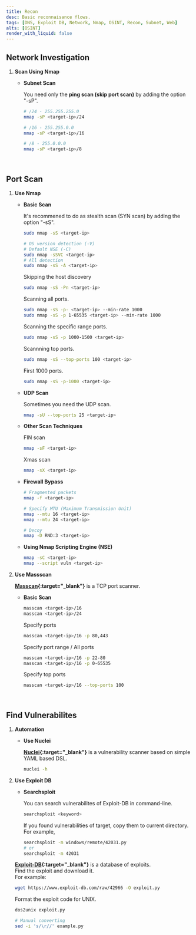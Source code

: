```yaml
---
title: Recon
desc: Basic reconnaisance flows.
tags: [DNS, Exploit DB, Network, Nmap, OSINT, Recon, Subnet, Web]
alts: [OSINT]
render_with_liquid: false
---
```


## Network Investigation

1. **Scan Using Nmap**

    - **Subnet Scan**

        You need only the **ping scan (skip port scan)** by adding the option "-sP".

        ```sh
        # /24 - 255.255.255.0
        nmap -sP <target-ip>/24

        # /16 - 255.255.0.0
        nmap -sP <target-ip>/16

        # /8 - 255.0.0.0
        nmap -sP <target-ip>/8
        ```

<br />

## Port Scan

1. **Use Nmap**

    - **Basic Scan**

        It's recommened to do as stealth scan (SYN scan) by adding the option "-sS".

        ```sh
        sudo nmap -sS <target-ip>

        # OS version detection (-V)
        # Default NSE (-C)
        sudo nmap -sSVC <target-ip>
        # All detection
        sudo nmap -sS -A <target-ip>
        ```

        Skipping the host discovery

        ```sh
        sudo nmap -sS -Pn <target-ip>
        ```

        Scanning all ports.

        ```sh
        sudo nmap -sS -p- <target-ip> --min-rate 1000
        sudo nmap -sS -p 1-65535 <target-ip> --min-rate 1000
        ```

        Scanning the specific range ports.

        ```sh
        sudo nmap -sS -p 1000-1500 <target-ip>
        ```

        Scannning top ports.

        ```sh
        sudo nmap -sS --top-ports 100 <target-ip>
        ```

        First 1000 ports.

        ```sh
        sudo nmap -sS -p-1000 <target-ip>
        ```

    - **UDP Scan**

        Sometimes you need the UDP scan.

        ```sh
        nmap -sU --top-ports 25 <target-ip>
        ```

    - **Other Scan Techniques**

        FIN scan

        ```sh
        nmap -sF <target-ip>
        ```

        Xmas scan

        ```sh
        nmap -sX <target-ip>
        ```

    - **Firewall Bypass**

        ```sh
        # Fragmented packets
        nmap -f <target-ip>

        # Specify MTU (Maximum Transmission Unit)
        nmap --mtu 16 <target-ip>
        nmap --mtu 24 <target-ip>

        # Decoy
        nmap -D RND:3 <target-ip>
        ```

    - **Using Nmap Scripting Engine (NSE)**

        ```sh
        nmap -sC <target-ip>
        nmap --script vuln <target-ip>
        ```

2. **Use Massscan**

    **[Masscan](https://github.com/robertdavidgraham/masscan){:target="_blank"}** is a TCP port scanner.

    - **Basic Scan**

        ```sh
        masscan <target-ip>/16
        masscan <target-ip>/24
        ```

        Specify ports

        ```sh
        masscan <target-ip>/16 -p 80,443
        ```

        Specify port range / All ports

        ```sh
        masscan <target-ip>/16 -p 22-80
        masscan <target-ip>/16 -p 0-65535
        ```

        Specify top ports

        ```sh
        masscan <target-ip>/16 --top-ports 100
        ```

<br />

## Find Vulnerabilites

1. **Automation**

    - **Use Nuclei**

        **[Nuclei](https://github.com/projectdiscovery/nuclei){:target="_blank"}** is a vulnerability scanner based on simple YAML based DSL. 

        ```sh
        nuclei -h
        ```

1. **Use Exploit DB**

    - **Searchsploit**

        You can search vulnerabilites of Exploit-DB in command-line.

        ```sh
        searchsploit <keyword>
        ```

        If you found vulnerabilities of target, copy them to current directory.  
        For example,

        ```sh
        searchsploit -m windows/remote/42031.py
        # or
        searchsploit -m 42031
        ```

    **[Exploit-DB](https://www.exploit-db.com/){:target="_blank"}** is a database of exploits.  
    Find the exploit and download it.  
    For example:

    ```sh
    wget https://www.exploit-db.com/raw/42966 -O exploit.py
    ```

    Format the exploit code for UNIX.

    ```sh
    dos2unix exploit.py

    # Manual converting
    sed -i 's/\r//' example.py
    ```

